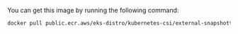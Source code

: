 You can get this image by running the following command:
  
```bash
docker pull public.ecr.aws/eks-distro/kubernetes-csi/external-snapshotter/snapshot-validation-webhook:<tag>
```
